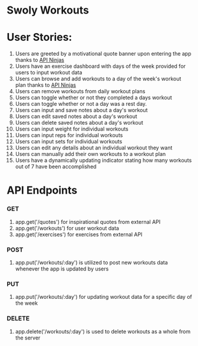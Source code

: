 # Swoly Workouts

User Stories:
=====
1. Users are greeted by a motivational quote banner upon entering the app thanks to [API Ninjas](https://api-ninjas.com/api/quotes)
2. Users have an exercise dashboard with days of the week provided for users to input workout data
3. Users can browse and add workouts to a day of the week's workout plan thanks to [API Ninjas](https://api-ninjas.com/api/exercises)
4. Users can remove workouts from daily workout plans
5. Users can toggle whether or not they completed a days workout
6. Users can toggle whether or not a day was a rest day.
7. Users can input and save notes about a day's workout
8. Users can edit saved notes about a day's workout
9. Users can delete saved notes about a day's workout
10. Users can input weight for individual workouts
11. Users can input reps for individual workouts
12. Users can input sets for individual workouts
13. Users can edit any details about an individual workout they want
14. Users can manually add their own workouts to a workout plan
15. Users have a dynamically updating indicator stating how many workouts out of 7 have been accomplished

API Endpoints
=====

### GET
1. app.get('/quotes') for inspirational quotes from external API
2. app.get('/workouts') for user workout data
3. app.get('/exercises') for exercises from external API
### POST
1. app.put('/workouts/:day') is utilized to post new workouts data whenever the app is updated by users
### PUT
1. app.put('/workouts/:day') for updating workout data for a specific day of the week
### DELETE
1. app.delete('/workouts/:day') is used to delete workouts as a whole from the server